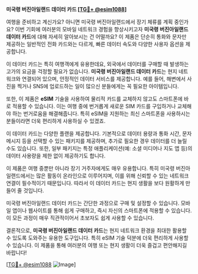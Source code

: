 **미국령 버진아일랜드 데이터 카드 [[TG💪+ @esim1088](https://t.me/s/esim1088)]**

여행을 준비하고 계신가요? 아니면 미국령 버진아일랜드에서 장기 체류를 계획 중인가요? 이번 기회에 여러분의 모바일 네트워크 경험을 향상시키고자 **미국령 버진아일랜드 데이터 카드**에 대해 자세히 알아보시는 건 어떨까요? 이 제품은 단순히 통화와 문자만 제공하는 일반적인 전화 카드와는 다르게, 빠른 데이터 속도와 다양한 사용자 옵션을 제공합니다.

이 데이터 카드는 특히 여행객에게 유용한데요, 외국에서 데이터를 구매할 때 발생하는 고가의 요금을 걱정할 필요가 없습니다. **미국령 버진아일랜드 데이터 카드**는 현지 네트워크와 연결되어 있으며, 안정적인 데이터 서비스를 제공합니다. 예를 들어, 해변에서 사진을 찍거나 SNS에 업로드하는 일이 많으신 분들에게는 꼭 필요한 아이템입니다.

또한, 이 제품은 **eSIM** 기술을 사용하여 물리적 카드를 교체하지 않고도 스마트폰에 바로 적용할 수 있습니다. 이는 여행 중에 번거롭게 새로운 SIM 카드를 구입하거나 교체해야 하는 번거로움을 해결해줍니다. 특히 eSIM을 지원하는 최신 스마트폰을 사용하시는 분들이라면 더욱 편리하게 사용하실 수 있겠죠.

이 데이터 카드는 다양한 플랜을 제공합니다. 기본적으로 데이터 용량과 통화 시간, 문자 메시지 등을 선택할 수 있는 패키지를 제공하며, 추가로 필요한 경우 데이터를 더 늘릴 수도 있습니다. 또한, 일부 패키지는 특정 애플리케이션(예: 소셜 미디어나 지도 앱 등)의 데이터 사용량을 제한 없이 제공하기도 합니다.

이 제품은 여행 중뿐만 아니라 장기 거주자에게도 매우 유용합니다. 특히 미국령 버진아일랜드에서는 많은 활동이 온라인으로 이루어지며, 이를 위해 신뢰할 수 있는 네트워크 연결이 필수적이기 때문입니다. 따라서 이 데이터 카드는 현지 생활을 보다 원활하게 만들어 줄 것입니다.

미국령 버진아일랜드 데이터 카드는 간단한 과정으로 구매 및 설정할 수 있습니다. 모바일 앱이나 웹사이트를 통해 쉽게 구매하고, 즉시 자신의 스마트폰에 적용할 수 있습니다. 이 모든 과정이 매우 직관적이어서 초보자도 쉽게 사용할 수 있습니다.

결론적으로, **미국령 버진아일랜드 데이터 카드**는 현지 네트워크 환경을 최대한 활용할 수 있도록 도와주는 유용한 도구입니다. 특히 eSIM 기술 덕분에 더욱 편리하게 사용할 수 있습니다. 이 제품을 통해 여러분의 여행 또는 현지 생활이 더욱 즐겁고 편안해지길 바랍니다!

[[TG💪+ @esim1088](https://t.me/s/esim1088) ![Image](https://i.postimg.cc/Y0z9fWf4/image.png)]